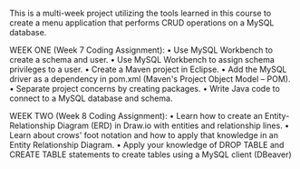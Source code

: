This is a multi-week project utilizing the tools learned in this course to create a menu application that performs CRUD operations on a MySQL database.

WEEK ONE (Week 7 Coding Assignment):
• Use MySQL Workbench to create a schema and user.
• Use MySQL Workbench to assign schema privileges to a user.
• Create a Maven project in Eclipse.
• Add the MySQL driver as a dependency in pom.xml (Maven's Project Object Model – POM).
• Separate project concerns by creating packages.
• Write Java code to connect to a MySQL database and schema.

WEEK TWO (Week 8 Coding Assignment):
• Learn how to create an Entity-Relationship Diagram (ERD) in Draw.io with entities and
relationship lines.
• Learn about crows' foot notation and how to apply that knowledge in an Entity Relationship
Diagram.
• Apply your knowledge of DROP TABLE and CREATE TABLE statements to create tables using a
MySQL client (DBeaver)